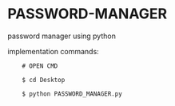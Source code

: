 # PASSWORD-MANAGER
password manager using python

implementation commands:

        # OPEN CMD 
        
        $ cd Desktop

        $ python PASSWORD_MANAGER.py

